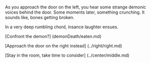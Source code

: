 As you approach the door on the left, you hear some strange 
demonic voices behind the door. Some moments later, something 
crunching. It sounds like, bones getting broken.

In a very deep rumbling chord, insance laughter ensues.

[Confront the demon?] (demonDeath/eaten.md)

[Approach the door on the right instead] (../right/right.md)

[Stay in the room, take time to consider] (../center/middle.md)
